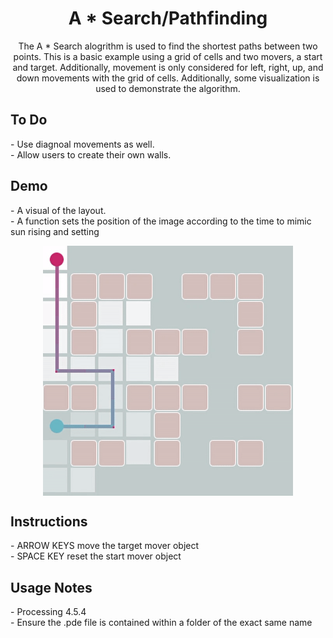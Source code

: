 <h1 align="center">A * Search/Pathfinding</h1>

<p align="center">
  The A * Search alogrithm is used to find the shortest paths between two points. This is a basic example using a grid of cells and two movers, a start and target. Additionally, movement is only considered for left, right, up, and down movements with the grid of cells. Additionally, some visualization is used to demonstrate the algorithm.  
</p>

## To Do
<p>- Use diagnoal movements as well. 
<br>- Allow users to create their own walls.
</p>
 
## Demo
<p>- A visual of the layout.
<br>- A function sets the position of the image according to the time to mimic sun rising and setting</p>
<p align="center">
  <img width="400" align="center" src="https://github.com/yahirRendon/algorithm-examples/blob/main/aStarPathfinding/data/aStarPath_anim.gif" alt="animation"/>
</p>

##  Instructions
<p>- ARROW KEYS move the target mover object
<br>- SPACE KEY reset the start mover object
</p>

## Usage Notes
<p>- Processing 4.5.4
<br>- Ensure the .pde file is contained within a folder of the exact same name
  </p>
